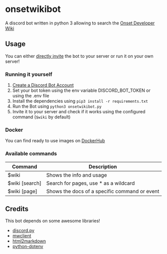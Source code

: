 # onsetwikibot
A discord bot written in python 3 allowing to search the [Onset Developer Wiki](https://dev.playonset.com/wiki/)

## Usage
You can either [directly invite](https://discord.com/oauth2/authorize?client_id=854468960652886017&scope=bot&permissions=18432) the bot to your server or run it on your own server!

### Running it yourself
1. [Create a Discord Bot Account](https://discordpy.readthedocs.io/en/stable/discord.html#creating-a-bot-account)
2. Set your bot token using the env variable DISCORD_BOT_TOKEN or using the .env file
3. Install the dependencies using `pip3 install -r requirements.txt`
4. Run the Bot using `python3 onsetwikibot.py`
5. Invite it to your server and check if it works using the configured command (`$wiki` by default)

### Docker
You can find ready to use images on [DockerHub](https://hub.docker.com/r/janbebendorf/onsetwikibot)

### Available commands
Command        | Description
-------------- | --------------
$wiki          | Shows the info and usage
$wiki [search] | Search for pages, use * as a wildcard
$wiki [page]   | Shows the docs of a specific command or event

## Credits
This bot depends on some awesome libraries!
- [discord.py](https://github.com/Rapptz/discord.py)
- [mwclient](https://github.com/mwclient/mwclient)
- [html2markdown](https://github.com/dlon/html2markdown)
- [python-dotenv](https://github.com/theskumar/python-dotenv)